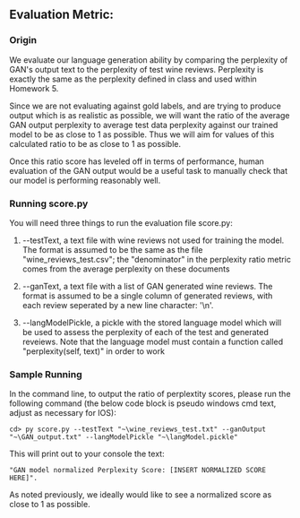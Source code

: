 ## Evaluation Metric:

### Origin

We evaluate our language generation ability by comparing the perplexity of GAN's output text to the perplexity of test wine reviews. Perplexity is exactly the same as the perplexity defined in class and used within Homework 5.

Since we are not evaluating against gold labels, and are trying to produce output which is as realistic as possible, we will want the ratio of the average GAN output perplexity to average test data perplexity against our trained model to be as close to 1 as possible. Thus we will aim for values of this calculated ratio to be as close to 1 as possible.

Once this ratio score has leveled off in terms of performance, human evaluation of the GAN output would be a useful task to manually check that our model is performing reasonably well.

### Running score.py
You will need three things to run the evaluation file score.py:

1. --testText, a text file with wine reviews not used for training the model. The format is assumed to be the same as the file "wine_reviews_test.csv"; the "denominator" in the perplexity ratio metric comes from the average perplexity on these documents

2. --ganText, a text file with a list of GAN generated wine reviews. The format is assumed to be a single column of generated reviews, with each review seperated by a new line character: '\n'.

3. --langModelPickle, a pickle with the stored language model which will be used to assess the perplexity of each of the test and generated reveiews.
Note that the language model must contain a function called "perplexity(self, text)" in order to work

### Sample Running
In the command line, to output the ratio of perplextity scores, please run the following command (the below code block is pseudo windows cmd text, adjust as necessary for IOS):

```
cd> py score.py --testText "~\wine_reviews_test.txt" --ganOutput "~\GAN_output.txt" --langModelPickle "~\langModel.pickle"
```

This will print out to your console the text:
```
"GAN model normalized Perplexity Score: [INSERT NORMALIZED SCORE HERE]".
```
As noted previously, we ideally would like to see a normalized score as close to 1 as possible.
